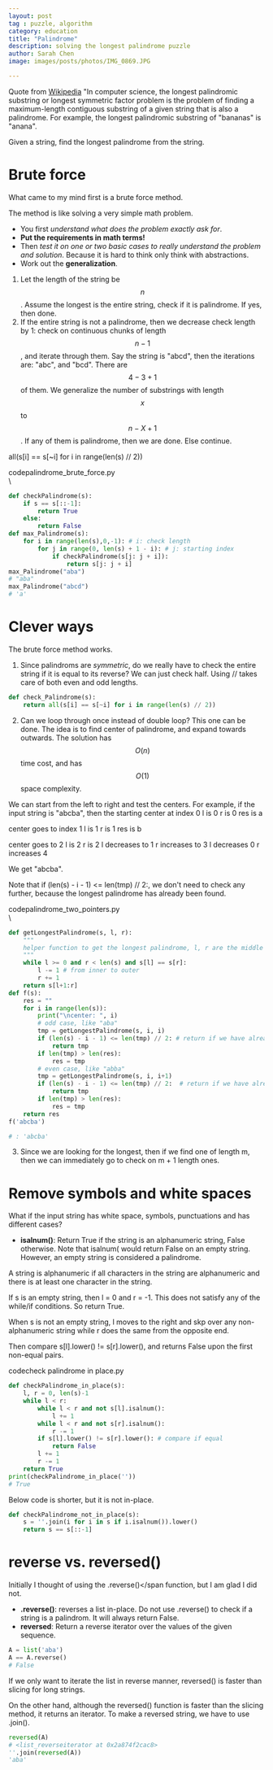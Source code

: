 ```yaml
---
layout: post
tag : puzzle, algorithm
category: education
title: "Palindrome"
description: solving the longest palindrome puzzle
author: Sarah Chen
image: images/posts/photos/IMG_0869.JPG

---
```

Quote from [Wikipedia](https://en.wikipedia.org/wiki/Longest_palindromic_substring#:~:text=In%20computer%20science%2C%20the%20longest,bananas%22%20is%20%22anana%22.) "In computer science, the longest palindromic substring or longest symmetric factor problem is the problem of finding a maximum-length contiguous substring of a given string that is also a palindrome. For example, the longest palindromic substring of "bananas" is "anana".

Given a string, find the longest palindrome from the string. 
# Brute force
What came to my mind first is a brute force method.  

The method is like solving a very simple math problem.  
* You first _understand what does the problem exactly ask for_.
* **Put the requirements in math terms!**  
* Then _test it on one or two basic cases to really understand the problem and solution_.  Because it is hard to think only think with abstractions.  
* Work out the **generalization**. 

1. Let the length of the string be $$n$$.  Assume the longest is the entire string, check if it is palindrome. If yes, then done. 
2. If the entire string is not a palindrome, then we decrease check length by 1:  check on continuous chunks of length $$n-1$$, and iterate through them. Say the string is "abcd", then the iterations are: "abc", and "bcd". There are $$4-3+1$$ of them. We generalize the number of substrings with length $$x$$ to $$n - X +1$$.  If any of them is palindrome, then we are done.  Else continue. 
   

all(s[i] == s[~i] for i in range(len(s) // 2))


<div class="code-head"><span>code</span>palindrome_brute_force.py</div>\

```py
def checkPalindrome(s):
    if s == s[::-1]:
        return True
    else:
        return False
def max_Palindrome(s):
    for i in range(len(s),0,-1): # i: check length
        for j in range(0, len(s) + 1 - i): # j: starting index
            if checkPalindrome(s[j: j + i]):
                return s[j: j + i]
max_Palindrome("aba")
# "aba"
max_Palindrome("abcd")
# 'a'
```

# Clever ways

The brute force method works.   
1. Since palindroms are *symmetric*, do we really have to check the entire string if it is equal to its reverse?  We can just check half.  Using <span class="coding">//</span> takes care of both even and odd lengths.  
   
```python
def check_Palindrome(s):
    return all(s[i] == s[~i] for i in range(len(s) // 2))
```
2. Can we loop through once instead of double loop?
This one can be done.  The idea is to find center of palindrome, and expand towards outwards.  The solution has $$O(n)$$ time cost, and has $$O(1)$$ space complexity. 

We can start from the left to right and test the centers.  For example, if the input string is "abcba", then
the starting center at index 0
l is  0
r is  0
res is a

center goes to index 1
l is  1
r is  1
res is b

center goes to 2
l is  2
r is  2
l decreases to  1
r increases to  3
l decreases 0
r increases 4

We get "abcba".

Note that <span class="coding">if (len(s) - i - 1) <= len(tmp) // 2:</span>, we don't need to check any further, because the longest palindrome has already been found. 

<div class="code-head"><span>code</span>palindrome_two_pointers.py</div>\

```py
def getLongestPalindrome(s, l, r):
    """
    helper function to get the longest palindrome, l, r are the middle indexes  
    """ 
    while l >= 0 and r < len(s) and s[l] == s[r]:
        l -= 1 # from inner to outer
        r += 1
    return s[l+1:r]
def f(s):
    res = ""
    for i in range(len(s)):
        print("\ncenter: ", i)
        # odd case, like "aba"
        tmp = getLongestPalindrome(s, i, i)
        if (len(s) - i - 1) <= len(tmp) // 2: # return if we have already found the longest palindrome
            return tmp
        if len(tmp) > len(res):
            res = tmp
        # even case, like "abba"
        tmp = getLongestPalindrome(s, i, i+1)
        if (len(s) - i - 1) <= len(tmp) // 2:  # return if we have already found the longest palindrome
            return tmp
        if len(tmp) > len(res):
            res = tmp
    return res
f('abcba') 

# : 'abcba'
```
3. Since we are looking for the longest, then if we find one of length m, then we can immediately go to check on m + 1 length ones.  

# Remove symbols and white spaces

What if the input string has white space, symbols, punctuations and has different cases? 
* **isalnum()**: Return True if the string is an alphanumeric string, False otherwise.  Note that <span class="coding">isalnum(</span> would return False on an empty string.   However, an empty string is considered a palindrome. 

A string is alphanumeric if all characters in the string are alphanumeric and there is at least one character in the string.

If s is an empty string, then l = 0 and r = -1.  This does not satisfy any of the while/if conditions.  So return <span class="coding">True</span>.

When s is not an empty string, l moves to the right and skp over any non-alphanumeric string while r does the same from the opposite end. 

Then compare <span class="coding">s[l].lower() != s[r].lower()</span>, and returns False upon the first non-equal pairs.   

<div class="code-head"><span>code</span>check palindrome in place.py</div>

```py
def checkPalindrome_in_place(s):
    l, r = 0, len(s)-1
    while l < r:
        while l < r and not s[l].isalnum():
            l += 1
        while l < r and not s[r].isalnum():
            r -= 1
        if s[l].lower() != s[r].lower(): # compare if equal
            return False
        l += 1
        r -= 1
    return True
print(checkPalindrome_in_place(''))
# True
```

Below code is shorter, but it is not in-place. 

```python
def checkPalindrome_not_in_place(s):
    s = ''.join(i for i in s if i.isalnum()).lower()
    return s == s[::-1]
```
# reverse vs. reversed()
Initially I thought of using the <span class="coding">.reverse()</span function, but I am glad I did not. 

* **<span class="coding">.reverse()</span>**: reverses a list in-place.   Do not use <span class="coding">.reverse()</span> to check if a string is a palindrom.  It will always return False.  
* **<span class="coding">reversed</span>**: Return a reverse iterator over the values of the given sequence. 
  
```python
A = list('aba')
A == A.reverse()
# False
```

If we only want to iterate the list in reverse manner, reversed() is faster than slicing for long strings.   

On the other hand, although the reversed() function is faster than the slicing method, it returns an iterator. To make a reversed string, we have to use .join().

```python
reversed(A)
# <list_reverseiterator at 0x2a874f2cac8>
''.join(reversed(A))
'aba'
```
